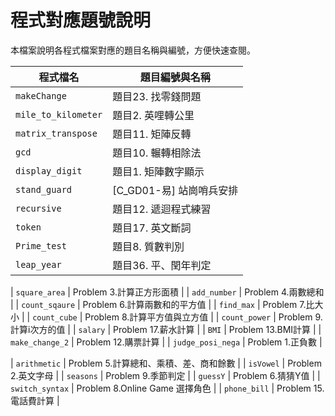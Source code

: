 # 程式對應題號說明

本檔案說明各程式檔案對應的題目名稱與編號，方便快速查閱。

| 程式檔名           | 題目編號與名稱         |
|--------------------|-----------------------|
| `makeChange`       | 題目23. 找零錢問題    |
| `mile_to_kilometer`| 題目2. 英哩轉公里     |
| `matrix_transpose` | 題目11. 矩陣反轉      |
| `gcd`              | 題目10. 輾轉相除法    |   
| `display_digit`    | 題目1. 矩陣數字顯示    |
| `stand_guard`      | [C_GD01-易] 站崗哨兵安排  |
| `recursive`        | 題目12. 遞迴程式練習      |
| `token`            | 題目17. 英文斷詞       |
| `Prime_test`       | 題目8. 質數判別        |
| `leap_year`        | 題目36. 平、閏年判定   |

| `square_area`      | Problem 3.計算正方形面積 |
| `add_number`       | Problem 4.兩數總和    |
| `count_sqaure`     | Problem 6.計算兩數和的平方值 |
| `find_max`         | Problem 7.比大小 |
| `count_cube`       | Problem 8.計算平方值與立方值 |
| `count_power`      | Problem 9.計算i次方的值 |
| `salary`           | Problem 17.薪水計算 |
| `BMI`              | Problem 13.BMI計算 |
| `make_change_2`    | Problem 12.購票計算 |
| `judge_posi_nega`  | Problem 1.正負數 |

| `arithmetic`       | Problem 5.計算總和、乘積、差、商和餘數 |
| `isVowel`          | Problem 2.英文字母 |
| `seasons`          | Problem 9.季節判定 |
| `guessY`           | Problem 6.猜猜Y值 |
| `switch_syntax`    | Problem 8.Online Game 選擇角色 |
| `phone_bill`       | Problem 15.電話費計算 |
